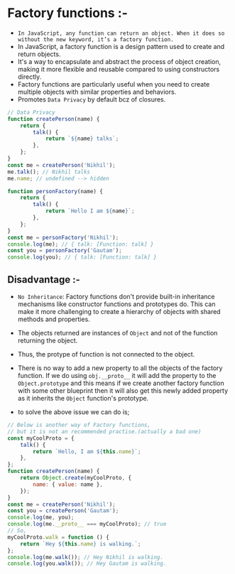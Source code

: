 # Factory functions :-

-   `In JavaScript, any function can return an object. When it does so without the new keyword, it’s a factory function.`
-   In JavaScript, a factory function is a design pattern used to create and return objects.
-   It's a way to encapsulate and abstract the process of object creation, making it more flexible and reusable compared to using constructors directly.
-   Factory functions are particularly useful when you need to create multiple objects with similar properties and behaviors.
-   Promotes `Data Privacy` by default bcz of closures.

```js
// Data Privacy
function createPerson(name) {
    return {
        talk() {
            return `${name} talks`;
        },
    };
}
const me = createPerson('Nikhil');
me.talk(); // Nikhil talks
me.name; // undefined --> hidden
```

```js
function personFactory(name) {
    return {
        talk() {
            return `Hello I am ${name}`;
        },
    };
}
const me = personFactory('Nikhil');
console.log(me); // { talk: [Function: talk] }
const you = personFactory('Gautam');
console.log(you); // { talk: [Function: talk] }
```

## Disadvantage :-

-   `No Inheritance`: Factory functions don't provide built-in inheritance mechanisms like constructor functions and prototypes do. This can make it more challenging to create a hierarchy of objects with shared methods and properties.

-   The objects returned are instances of `Object` and not of the function returning the object.
-   Thus, the protype of function is not connected to the object.
-   There is no way to add a new property to all the objects of the factory function. If we do using `obj.__proto__` it will add the property to the `Object.prototype` and this means if we create another factory function with some other blueprint then it will also get this newly added property as it inherits the `Object` function's prototype.
-   to solve the above issue we can do is;

```js
// Below is another way of Factory functions,
// but it is not an recommended practise.(actually a bad one)
const myCoolProto = {
    talk() {
        return `Hello, I am ${this.name}`;
    },
};
function createPerson(name) {
    return Object.create(myCoolProto, {
        name: { value: name },
    });
}
const me = createPerson('Nikhil');
const you = createPerson('Gautam');
console.log(me, you);
console.log(me.__proto__ === myCoolProto); // true
// So,
myCoolProto.walk = function () {
    return `Hey ${this.name} is walking.`;
};
console.log(me.walk()); // Hey Nikhil is walking.
console.log(you.walk()); // Hey Gautam is walking.
```
